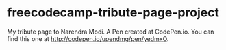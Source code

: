 # freecodecamp-tribute-page-project
My tribute page to Narendra Modi. 
A Pen created at CodePen.io. You can find this one at http://codepen.io/upendmg/pen/yedmxO.
